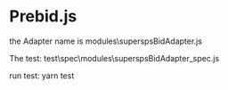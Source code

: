 # Prebid.js

the Adapter name is modules\superspsBidAdapter.js

The test: test\spec\modules\superspsBidAdapter_spec.js

run test: yarn test